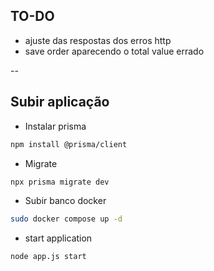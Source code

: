 ## TO-DO

- ajuste das respostas dos erros http
- save order aparecendo o total value errado


--

## Subir aplicação

- Instalar prisma

```bash
npm install @prisma/client
```

- Migrate

``` bash
npx prisma migrate dev
```

- Subir banco docker

 ``` bash
sudo docker compose up -d 
```

- start application

``` bash
node app.js start
```
